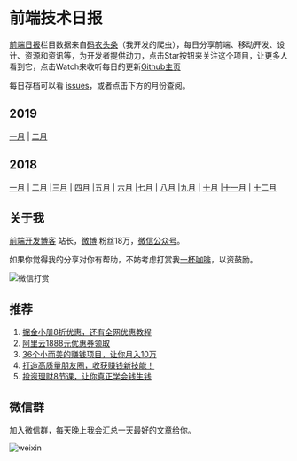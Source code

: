 # 前端技术日报

[前端日报](http://caibaojian.com/c/news)栏目数据来自[码农头条](http://hao.caibaojian.com/)（我开发的爬虫），每日分享前端、移动开发、设计、资源和资讯等，为开发者提供动力，点击Star按钮来关注这个项目，让更多人看到它，点击Watch来收听每日的更新[Github主页](https://github.com/kujian/frontendDaily)

每日存档可以看 [issues](https://github.com/kujian/frontendDaily/issues)，或者点击下方的月份查阅。

## 2019
[一月](https://github.com/kujian/frontendDaily/tree/master/2019/01) | [二月](https://github.com/kujian/frontendDaily/tree/master/2019/02)
## 2018
[一月](https://github.com/kujian/frontendDaily/tree/master/2019/01) | [二月](https://github.com/kujian/frontendDaily/tree/master/2019/02) |[三月](https://github.com/kujian/frontendDaily/tree/master/2019/03) | [四月](https://github.com/kujian/frontendDaily/tree/master/2019/04) |[五月](https://github.com/kujian/frontendDaily/tree/master/2019/05) | [六月](https://github.com/kujian/frontendDaily/tree/master/2019/06) |[七月](https://github.com/kujian/frontendDaily/tree/master/2019/07) | [八月](https://github.com/kujian/frontendDaily/tree/master/2019/08) |[九月](https://github.com/kujian/frontendDaily/tree/master/2019/09) | [十月](https://github.com/kujian/frontendDaily/tree/master/2019/10) |[十一月](https://github.com/kujian/frontendDaily/tree/master/2019/11) | [十二月](https://github.com/kujian/frontendDaily/tree/master/2019/12)

## 关于我

[前端开发博客](http://caibaojian.com/) 站长，[微博](https://weibo.com/kujian) 粉丝18万，[微信公众号](http://t.cn/EV7pcM1)。


如果你觉得我的分享对你有帮助，不妨考虑打赏我[一杯咖啡](http://caibaojian.com/donation)，以资鼓励。

![微信打赏](https://upload-images.jianshu.io/upload_images/570843-a9bd6dee6dd6491e.png)

## 推荐
1. [掘金小册8折优惠，还有全网优惠教程](http://caibaojian.com/goods)
2. [阿里云1888元优惠券领取](http://caibaojian.com/go/aliyun)
3. [36个小而美的赚钱项目，让你月入10万](http://t.cn/EV7YgYw)
4. [打造高质量朋友圈，收获赚钱新技能！](http://t.cn/EV7n9AY)
5. [投资理财8节课，让你真正学会钱生钱](http://t.cn/EV7EiM1)

## 微信群

加入微信群，每天晚上我会汇总一天最好的文章给你。

![weixin](https://user-images.githubusercontent.com/3055447/38468989-651132ac-3b80-11e8-8e6b-15122322a9d7.png)
